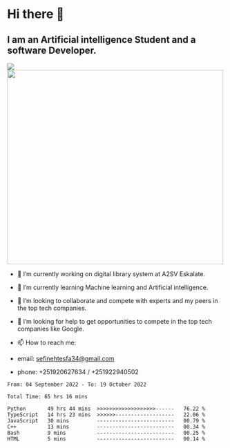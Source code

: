 # Hi there 👋
## I am an Artificial intelligence Student and a software Developer.
<img src = "https://github-readme-stats.vercel.app/api?username=sefinehtesfa34&&show_icons=true&title_color=ffffff&icon_color=bb2acf&text_color=daf7dc&bg_color=151515"/>
<img src="https://wakatime.com/share/@sefinehtesfa34/ae9674e3-b462-4438-9120-52fc3d0ffbbb.png" width ="500" height = "450"/>

- 🔭 I’m currently working on digital library system at A2SV Eskalate.
- 🌱 I’m currently learning Machine learning and Artificial intelligence.
- 👯 I’m looking to collaborate and compete with experts and my peers in the top tech companies.
- 🤔 I’m looking for help to get opportunities to compete in the top tech companies like Google.

- 📫 How to reach me: 
- email: sefinehtesfa34@gmail.com
- phone: +251920627634 / +251922940502
<!--START_SECTION:waka-->

```text
From: 04 September 2022 - To: 19 October 2022

Total Time: 65 hrs 16 mins

Python       49 hrs 44 mins  >>>>>>>>>>>>>>>>>>>------   76.22 %
TypeScript   14 hrs 23 mins  >>>>>>-------------------   22.06 %
JavaScript   30 mins         -------------------------   00.79 %
C++          13 mins         -------------------------   00.34 %
Bash         9 mins          -------------------------   00.25 %
HTML         5 mins          -------------------------   00.14 %
```

<!--END_SECTION:waka-->
